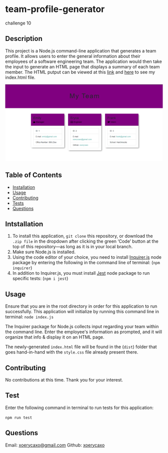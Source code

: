 # team-profile-generator
challenge 10

## Description
This project is a Node.js command-line application that generates a team profile. It allows users to enter the general information about their employees of a software engineering team. The application would then take the input to generate an HTML page that displays a summary of each team member.
The HTML putput can be viewed at this [link](https://xoerycaxo.github.io/team-profile-generator/) and [here](https://github.com/xoerycaxo/team-profile-generator/blob/main/dist/index.html) to see my index.html file.

![Screenshot](./assets/images/team-profile-generator.png)

## Table of Contents

* [Installation](#Installation)
* [Usage](#Usage)
* [Contributing](#Contributing)
* [Tests](#Tests)
* [Questions](#Questions)

## Intstallation

1. To install this application, `git clone` this repository, or download the `.zip file` in the dropdown after clicking the green ‘Code’ button at the top of this repository—as long as it is in your local branch.
2. Make sure Node.js is installed.
3. Using the code editor of your choice, you need to install [Inquirer.js](https://www.npmjs.com/package/inquirer) node package by entering the following in the command line of terminal:
(`npm inquirer`)
4. In addition to Inquirer.js, you must install [Jest](https://jestjs.io/docs/getting-started) node package to run specific tests:
(`npm i jest`)

## Usage

Ensure that you are in the root directory in order for this application to run successfully. This application will initialize by running this command line in terminal:
`node index.js`

The Inquirer package for Node.js collects input regarding your team within the command line. Enter the employee's information as prompted, and it will organize that info & display it on an HTML page.

The newly-generated `index.html` file will be found in the (`dist`) folder that goes hand-in-hand with the `style.css` file already present there.





## Contributing

No contributions at this time. Thank you for your interest.

## Test

Enter the following command in terminal to run tests for this application:

`npm run test`

## Questions

Email: [xoerycaxo@gmail.com](xoerycaxo@gmail.com)
Github: [xoerycaxo](xoerycaxo)
